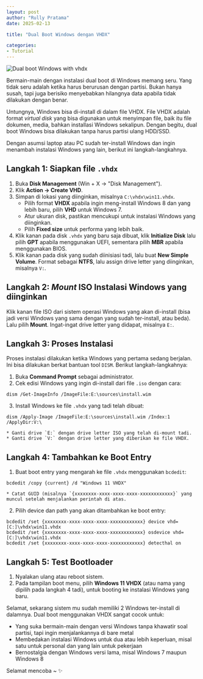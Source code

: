 ```yaml
---
layout: post
author: "Rully Pratama"
date: 2025-02-13

title: "Dual Boot Windows dengan VHDX"

categories:
- Tutorial
---
```


![Dual boot Windows with vhdx](windows-dualboot.avif)

Bermain-main dengan instalasi dual boot di Windows memang seru. Yang tidak seru adalah ketika harus berurusan dengan partisi. Bukan hanya susah, tapi juga berisiko menyebabkan hilangnya data apabila tidak dilakukan dengan benar.

Untungnya, Windows bisa di-install di dalam file VHDX. File VHDX adalah format *virtual disk* yang bisa digunakan untuk menyimpan file, baik itu file dokumen, media, bahkan installasi Windows sekalipun. Dengan begitu, dual boot Windows bisa dilakukan tanpa harus partisi ulang HDD/SSD.

Dengan asumsi laptop atau PC sudah ter-install Windows dan ingin menambah instalasi Windows yang lain, berikut ini langkah-langkahnya.

## Langkah 1: Siapkan file `.vhdx`

1. Buka **Disk Management** (Win + X → "Disk Management").
2. Klik **Action → Create VHD**.
3. Simpan di lokasi yang diinginkan, misalnya `C:\vhdx\win11.vhdx`.
    * Pilih format **VHDX** apabila ingin meng-install Windows 8 dan yang lebih baru, pilih **VHD** untuk Windows 7.
    * Atur ukuran disk, pastikan mencukupi untuk instalasi Windows yang diinginkan.
    * Pilih **Fixed size** untuk performa yang lebih baik.
4. Klik kanan pada disk `.vhdx` yang baru saja dibuat, klik **Initialize Disk** lalu pilih **GPT** apabila menggunakan UEFI, sementara pilih **MBR** apabila menggunakan BIOS.
5. Klik kanan pada disk yang sudah diinisiasi tadi, lalu buat **New Simple Volume**. Format sebagai **NTFS**, lalu assign drive letter yang diinginkan, misalnya `V:`.

## Langkah 2: *Mount* ISO Instalasi Windows yang diinginkan

Klik kanan file ISO dari sistem operasi Windows yang akan di-install (bisa jadi versi Windows yang sama dengan yang sudah ter-install, atau beda). Lalu pilih **Mount**. Ingat-ingat drive letter yang didapat, misalnya `E:`.

## Langkah 3: Proses Instalasi

Proses instalasi dilakukan ketika Windows yang pertama sedang berjalan. Ini bisa dilakukan berkat bantuan tool `DISM`. Berikut langkah-langkahnya:

1. Buka **Command Prompt** sebagai administrator.
2. Cek edisi Windows yang ingin di-install dari file `.iso` dengan cara:
```
dism /Get-ImageInfo /ImageFile:E:\sources\install.wim
```
3. Install Windows ke file `.vhdx` yang tadi telah dibuat:
```
dism /Apply-Image /ImageFile:E:\sources\install.wim /Index:1 /ApplyDir:V:\
```
    * Ganti drive `E:` dengan drive letter ISO yang telah di-mount tadi.
	* Ganti drive `V:` dengan drive letter yang diberikan ke file VHDX.

## Langkah 4: Tambahkan ke Boot Entry

1. Buat boot entry yang mengarah ke file `.vhdx` menggunakan `bcdedit`:
```
bcdedit /copy {current} /d "Windows 11 VHDX"
```
    * Catat GUID (misalnya `{xxxxxxxx-xxxx-xxxx-xxxx-xxxxxxxxxxxx}` yang muncul setelah menjalankan perintah di atas.

2. Pilih device dan path yang akan ditambahkan ke boot entry:
```
bcdedit /set {xxxxxxxx-xxxx-xxxx-xxxx-xxxxxxxxxxxx} device vhd=[C:]\vhdx\win11.vhdx
bcdedit /set {xxxxxxxx-xxxx-xxxx-xxxx-xxxxxxxxxxxx} osdevice vhd=[C:]\vhdx\win11.vhdx
bcdedit /set {xxxxxxxx-xxxx-xxxx-xxxx-xxxxxxxxxxxx} detecthal on
```

## Langkah 5: Test Bootloader

1. Nyalakan ulang atau reboot sistem.
2. Pada tampilan boot menu, pilih **Windows 11 VHDX** (atau nama yang dipilih pada langkah 4 tadi), untuk booting ke instalasi Windows yang baru.

Selamat, sekarang sistem mu sudah memiliki 2 Windows ter-install di dalamnya. Dual boot menggunakan VHDX sangat cocok untuk:
* Yang suka bermain-main dengan versi Windows tanpa khawatir soal partisi, tapi ingin menjalankannya di bare metal
* Membedakan instalasi Windows untuk dua atau lebih keperluan, misal satu untuk personal dan yang lain untuk pekerjaan
* Bernostalgia dengan Windows versi lama, misal Windows 7 maupun Windows 8

Selamat mencoba ~ ✨